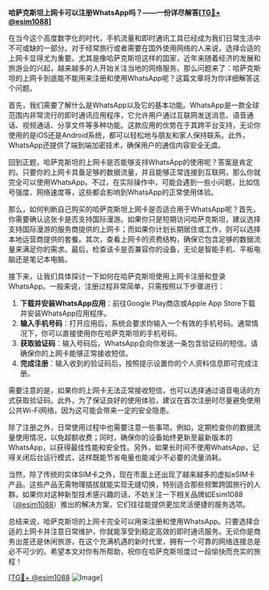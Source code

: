 **哈萨克斯坦上网卡可以注册WhatsApp吗？——一份详尽解答[[TG💪+ @esim1088](https://t.me/s/esim1088)]**

在当今这个高度数字化的时代，手机流量和即时通讯工具已经成为我们日常生活中不可或缺的一部分。对于经常旅行或者需要在国外使用网络的人来说，选择合适的上网卡显得尤为重要。尤其是像哈萨克斯坦这样的国家，近年来随着经济的发展和旅游业的兴起，越来越多的人开始关注当地的网络服务。那么问题来了：哈萨克斯坦的上网卡到底能不能用来注册和使用WhatsApp呢？这篇文章将为你详细解答这个问题。

首先，我们需要了解什么是WhatsApp以及它的基本功能。WhatsApp是一款全球范围内非常流行的即时通讯应用程序，它允许用户通过互联网发送消息、语音通话、视频通话、分享文件等多种功能。这款应用的优势在于其跨平台支持，无论你使用的是iOS还是Android系统，都可以轻松地与朋友和家人保持联系。此外，WhatsApp还提供了端到端加密技术，确保用户的通信内容安全无虞。

回到正题，哈萨克斯坦的上网卡是否能够支持WhatsApp的使用呢？答案是肯定的。只要你的上网卡具备足够的数据流量，并且能够正常连接到互联网，那么你就完全可以使用WhatsApp。不过，在实际操作中，可能会遇到一些小问题，比如信号强度、网络速度等，这些都会影响到WhatsApp的正常使用体验。

那么，如何判断自己购买的哈萨克斯坦上网卡是否适合用于WhatsApp呢？首先，你需要确认这张卡是否支持国际漫游。如果你只是短期访问哈萨克斯坦，建议选择支持国际漫游的服务商提供的上网卡；而如果你计划长期居住或工作，则可以选择本地运营商提供的套餐。其次，查看上网卡的资费结构，确保它包含足够的数据流量来满足你的需求。最后，检查该卡是否兼容你的设备，无论是智能手机、平板电脑还是笔记本电脑。

接下来，让我们具体探讨一下如何在哈萨克斯坦使用上网卡注册和登录WhatsApp。一般来说，注册过程非常简单，只需按照以下步骤进行：

1. **下载并安装WhatsApp应用**：前往Google Play商店或Apple App Store下载并安装WhatsApp应用程序。
2. **输入手机号码**：打开应用后，系统会要求你输入一个有效的手机号码。通常情况下，你可以直接使用你在哈萨克斯坦的手机号码。
3. **获取验证码**：输入号码后，WhatsApp会向你发送一条包含验证码的短信。请确保你的上网卡能够正常接收短信。
4. **完成注册**：输入收到的验证码后，按照提示设置你的个人资料信息即可完成注册。

需要注意的是，如果你的上网卡无法正常接收短信，也可以选择通过语音电话的方式获取验证码。此外，为了保证良好的使用体验，建议在首次注册时尽量避免使用公共Wi-Fi网络，因为这可能会带来一定的安全隐患。

除了注册之外，日常使用过程中也需要注意一些事项。例如，定期检查你的数据流量使用情况，以免超额收费；同时，确保你的设备始终更新至最新版本的WhatsApp，以获得最佳性能和安全性。另外，如果长时间不使用WhatsApp，记得关闭后台运行模式，这样既能节省电量也能减少不必要的流量消耗。

当然，除了传统的实体SIM卡之外，现在市面上还出现了越来越多的虚拟eSIM卡产品。这些产品无需物理插拔就能实现无缝切换，特别适合那些频繁跨国旅行的人群。如果你对这种新型技术感兴趣的话，不妨关注一下相关品牌如Esim1088（[@esim1088](https://t.me/s/esim1088)）推出的解决方案，它们往往能提供更加灵活便捷的服务选项。

总结来说，哈萨克斯坦的上网卡完全可以用来注册和使用WhatsApp。只要选择合适的上网卡并注意日常维护，你就能享受到稳定高效的即时通讯服务。无论你是商务出差还是休闲旅游，在这个充满机遇的新时代里，拥有一个可靠的网络连接总是必不可少的。希望本文对你有所帮助，祝你在哈萨克斯坦度过一段愉快而充实的旅程！

[[TG💪+ @esim1088](https://t.me/s/esim1088) ![Image](https://i.postimg.cc/4NQfJmqS/Snipaste-2025-05-13-00-14-12.png)]